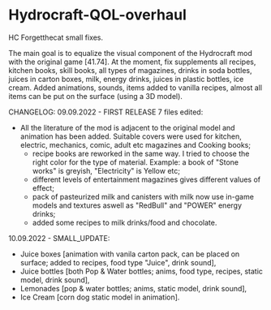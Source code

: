 # Hydrocraft-QOL-overhaul
HC Forgetthecat small fixes.

The main goal is to equalize the visual component of the Hydrocraft mod with the original game [41.74]. At the moment, fix supplements all recipes, kitchen books, skill books, all types of magazines, drinks in soda bottles, juices in carton boxes, milk, energy drinks, juices in plastic bottles, ice cream. Added animations, sounds, items added to vanilla recipes, almost all items can be put on the surface (using a 3D model).

CHANGELOG:
09.09.2022 - FIRST RELEASE
7 files edited:
- All the literature of the mod is adjacent to the original model and animation has been added. Suitable covers were used for kitchen, electric, mechanics, comic, adult
	etc magazines and Cooking books;
	+ recipe books are reworked in the same way. I tried to choose the right color for the type of material. Example: a book of "Stone works" is greyish, "Electricity" is Yellow etc;
	+ different levels of entertainment magazines gives different values of effect;
	+ pack of pasteurized milk and canisters with milk now use in-game models and textures aswell as "RedBull" and "POWER" energy drinks;
	+ added some recipes to milk drinks/food and chocolate.
	
10.09.2022 - SMALL_UPDATE:
- Juice boxes [animation with vanila carton pack, can be placed on surface; added to recipes, food type "Juice", drink sound], 
- Juice bottles [both Pop & Water bottles; anims, food type, recipes, static model, drink sound], 
- Lemonades [pop & water bottles; anims, static model, drink sound], 
- Ice Cream [corn dog static model in animation].
